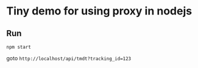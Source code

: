 # Tiny demo for using proxy in nodejs

## Run
```
npm start
```

goto `http://localhost/api/tmdt?tracking_id=123`
